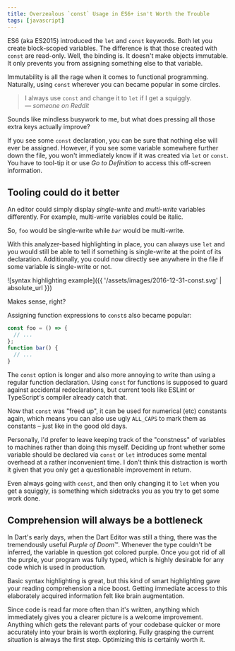 ```yaml
---
title: Overzealous `const` Usage in ES6+ isn't Worth the Trouble
tags: [javascript]
---
```


ES6 (aka ES2015) introduced the `let` and `const` keywords. Both let you create block-scoped variables. The difference is that those created with `const` are read-only. Well, the binding is. It doesn't make objects immutable. It only prevents you from assigning something else to that variable.

Immutability is all the rage when it comes to functional programming. Naturally, using `const` wherever you can became popular in some circles.


> I always use `const` and change it to `let` if I get a squiggly.<br>
> &mdash; *someone on Reddit*

Sounds like mindless busywork to me, but what does pressing all those extra keys actually improve?

If you see some `const` declaration, you can be sure that nothing else will ever be assigned. However, if you see some variable somewhere further down the file, you won't immediately know if it was created via `let` or `const`. You have to tool-tip it or use *Go to Definition* to access this off-screen information.

## Tooling could do it better

An editor could simply display *single-write* and *multi-write* variables differently. For example, multi-write variables could be italic.

So, `foo` would be single-write while *`bar`* would be multi-write.

With this analyzer-based highlighting in place, you can always use `let` and you would still be able to tell if something is single-write at the point of its declaration. Additionally, you could now directly see anywhere in the file if some variable is single-write or not.

![syntax highlighting example]({{ '/assets/images/2016-12-31-const.svg' | absolute_url }})

Makes sense, right?

Assigning function expressions to `const`s also became popular:

```javascript
const foo = () => {
  // ...
};
function bar() {
  // ...
}
```

The `const` option is longer and also more annoying to write than using a regular function declaration. Using `const` for functions is supposed to guard against accidental redeclarations, but current tools like ESLint or TypeScript's compiler already catch that.

Now that `const` was "freed up", it can be used for numerical (etc) constants again, which means you can also use ugly `ALL_CAPS` to mark them as constants&nbsp;&ndash; just like in the good old days.

Personally, I'd prefer to leave keeping track of the "constness" of variables to machines rather than doing this myself. Deciding up front whether some variable should be declared via `const` or `let` introduces some mental overhead at a rather inconvenient time. I don't think this distraction is worth it given that you only get a questionable improvement in return.

Even always going with `const`, and then only changing it to `let` when you get a squiggly, is something which sidetracks you as you try to get some work done.

## Comprehension will always be a bottleneck

In Dart's early days, when the Dart Editor was still a thing, there was the tremendously useful *Purple of Doom*™. Whenever the type couldn't be inferred, the variable in question got colored purple. Once you got rid of all the purple, your program was fully typed, which is highly desirable for any code which is used in production.

Basic syntax highlighting is great, but this kind of smart highlighting gave your reading comprehension a nice boost. Getting immediate access to this elaborately acquired information felt like brain augmentation.

Since code is read far more often than it's written, anything which immediately gives you a clearer picture is a welcome improvement. Anything which gets the relevant parts of your codebase quicker or more accurately into your brain is worth exploring. Fully grasping the current situation is always the first step. Optimizing this is certainly worth it.